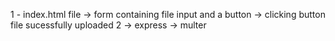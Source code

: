 1 - index.html file -> form containing file input and a button -> clicking button file sucessfully uploaded 
2 -> express -> multer